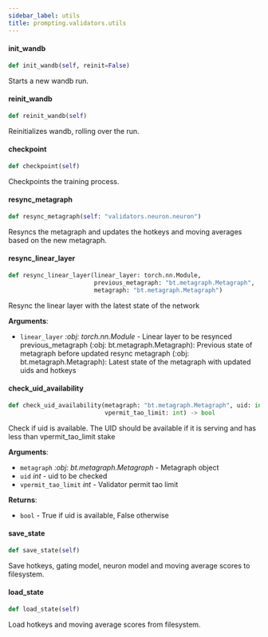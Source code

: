 ```yaml
---
sidebar_label: utils
title: prompting.validators.utils
---
```


#### init\_wandb

```python
def init_wandb(self, reinit=False)
```

Starts a new wandb run.

#### reinit\_wandb

```python
def reinit_wandb(self)
```

Reinitializes wandb, rolling over the run.

#### checkpoint

```python
def checkpoint(self)
```

Checkpoints the training process.

#### resync\_metagraph

```python
def resync_metagraph(self: "validators.neuron.neuron")
```

Resyncs the metagraph and updates the hotkeys and moving averages based on the new metagraph.

#### resync\_linear\_layer

```python
def resync_linear_layer(linear_layer: torch.nn.Module,
                        previous_metagraph: "bt.metagraph.Metagraph",
                        metagraph: "bt.metagraph.Metagraph")
```

Resync the linear layer with the latest state of the network

**Arguments**:

- `linear_layer` _:obj: torch.nn.Module_ - Linear layer to be resynced
  previous_metagraph (:obj: bt.metagraph.Metagraph):
  Previous state of metagraph before updated resync
  metagraph (:obj: bt.metagraph.Metagraph):
  Latest state of the metagraph with updated uids and hotkeys

#### check\_uid\_availability

```python
def check_uid_availability(metagraph: "bt.metagraph.Metagraph", uid: int,
                           vpermit_tao_limit: int) -> bool
```

Check if uid is available. The UID should be available if it is serving and has less than vpermit_tao_limit stake

**Arguments**:

- `metagraph` _:obj: bt.metagraph.Metagraph_ - Metagraph object
- `uid` _int_ - uid to be checked
- `vpermit_tao_limit` _int_ - Validator permit tao limit

**Returns**:

- `bool` - True if uid is available, False otherwise

#### save\_state

```python
def save_state(self)
```

Save hotkeys, gating model, neuron model and moving average scores to filesystem.

#### load\_state

```python
def load_state(self)
```

Load hotkeys and moving average scores from filesystem.

